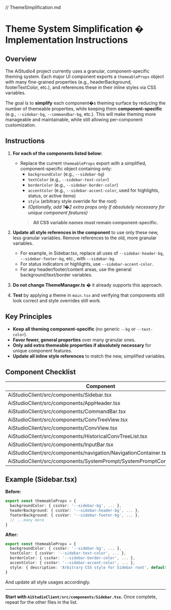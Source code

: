 ﻿// ThemeSimplification.md

# Theme System Simplification � Implementation Instructions

## Overview

The AiStudio4 project currently uses a granular, component-specific theming system. Each major UI component exports a `themeableProps` object with many fine-grained properties (e.g., headerBackground, footerTextColor, etc.), and references these in their inline styles via CSS variables.

The goal is to **simplify** each component�s theming surface by reducing the number of themeable properties, while keeping them **component-specific** (e.g., `--sidebar-bg`, `--commandbar-bg`, etc.). This will make theming more manageable and maintainable, while still allowing per-component customization.

## Instructions

1. **For each of the components listed below:**
   - Replace the current `themeableProps` export with a simplified, component-specific object containing only:
     - `backgroundColor` (e.g., `--sidebar-bg`)
     - `textColor` (e.g., `--sidebar-text-color`)
     - `borderColor` (e.g., `--sidebar-border-color`)
     - `accentColor` (e.g., `--sidebar-accent-color`, used for highlights, status, or active items)
     - `style` (arbitrary style override for the root)
     - *(Optionally, add 1�2 extra props only if absolutely necessary for unique component features)*
     > **All CSS variable names must remain component-specific.**

2. **Update all style references in the component** to use only these new, less granular variables. Remove references to the old, more granular variables.
   - For example, in Sidebar.tsx, replace all uses of `--sidebar-header-bg`, `--sidebar-footer-bg`, etc., with `--sidebar-bg`.
   - For status indicators or highlights, use `--sidebar-accent-color`.
   - For any header/footer/content areas, use the general background/text/border variables.

3. **Do not change ThemeManager.ts** � it already supports this approach.

4. **Test** by applying a theme in `main.tsx` and verifying that components still look correct and style overrides still work.

## Key Principles

- **Keep all theming component-specific** (no generic `--bg` or `--text-color`).
- **Favor fewer, general properties** over many granular ones.
- **Only add extra themeable properties if absolutely necessary** for unique component features.
- **Update all inline style references** to match the new, simplified variables.

## Component Checklist

| Component                                                                 | Completed? |
|---------------------------------------------------------------------------|------------|
| AiStudioClient/src/components/Sidebar.tsx                                  |     Y      |
| AiStudioClient/src/components/AppHeader.tsx                                |     Y      |
| AiStudioClient/src/components/CommandBar.tsx                               |     Y      |
| AiStudioClient/src/components/ConvTreeView.tsx                             |     Y      |
| AiStudioClient/src/components/ConvView.tsx                                 |     Y      |
| AiStudioClient/src/components/HistoricalConvTreeList.tsx                   |     Y      |
| AiStudioClient/src/components/InputBar.tsx                                 |     Y      |
| AiStudioClient/src/components/navigation/NavigationContainer.tsx            |     Y      |
| AiStudioClient/src/components/SystemPrompt/SystemPromptComponent.tsx        |     Y      |


## Example (Sidebar.tsx)

**Before:**
```typescript
export const themeableProps = {
  backgroundColor: { cssVar: '--sidebar-bg', ... },
  headerBackground: { cssVar: '--sidebar-header-bg', ... },
  footerBackground: { cssVar: '--sidebar-footer-bg', ... },
  // ...many more
}
```
**After:**
```typescript
export const themeableProps = {
  backgroundColor: { cssVar: '--sidebar-bg', ... },
  textColor: { cssVar: '--sidebar-text-color', ... },
  borderColor: { cssVar: '--sidebar-border-color', ... },
  accentColor: { cssVar: '--sidebar-accent-color', ... },
  style: { description: 'Arbitrary CSS style for Sidebar root', default: {} },
}
```
And update all style usages accordingly.

---

**Start with `AiStudioClient/src/components/Sidebar.tsx`.** Once complete, repeat for the other files in the list.